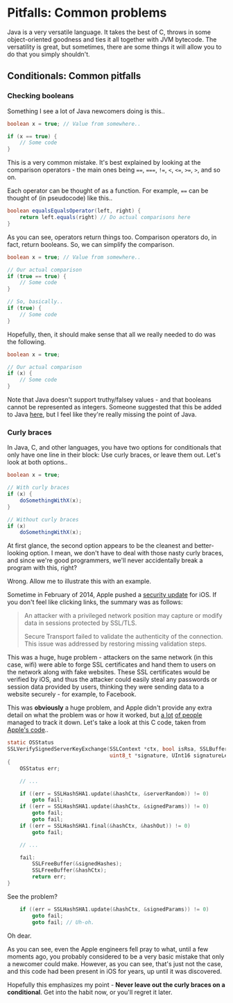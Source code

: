Pitfalls: Common problems
=========================

Java is a very versatile language. It takes the best of C, throws in
some object-oriented goodness and ties it all together with JVM
bytecode. The versatility is great, but sometimes, there are some things
it will allow you to do that you simply shouldn't.

Conditionals: Common pitfalls
-----------------------------

### Checking booleans

Something I see a lot of Java newcomers doing is this..

```java
boolean x = true; // Value from somewhere..

if (x == true) {
    // Some code
}
```

This is a very common mistake. It's best explained by looking at the comparison
operators - the main ones being `==`, `===`, `!=`, `<`, `<=`, `>=`, `>`, and so on.

Each operator can be thought of as a function. For example, `==` can be thought of
(in pseudocode) like this..

```java
boolean equalsEqualsOperator(left, right) {
    return left.equals(right) // Do actual comparisons here
}
```

As you can see, operators return things too. Comparison operators do, in fact,
return booleans. So, we can simplify the comparison.

```java
boolean x = true; // Value from somewhere..

// Our actual comparison
if (true == true) {
    // Some code
}

// So, basically..
if (true) {
    // Some code
}
```

Hopefully, then, it should make sense that all we really needed to do was the following.

```java
boolean x = true;

// Our actual comparison
if (x) {
    // Some code
}
```

Note that Java doesn't support truthy/falsey values - and that booleans cannot be
represented as integers. Someone suggested that this be added to Java
[here](http://octodecillion.com/blog/use-truthy-falsey-booleans-in-java/),
but I feel like they're really missing the point of Java.

### Curly braces

In Java, C, and other languages, you have two options for conditionals that only
have one line in their block: Use curly braces, or leave them out. Let's look
at both options..

```java
boolean x = true;

// With curly braces
if (x) {
    doSomethingWithX(x);
}

// Without curly braces
if (x)
    doSomethingWithX(x);
```

At first glance, the second option appears to be the cleanest and better-looking
option. I mean, we don't have to deal with those nasty curly braces, and since
we're good programmers, we'll never accidentally break a program with this, right?

Wrong. Allow me to illustrate this with an example.

Sometime in February of 2014, Apple pushed a [security update](http://support.apple.com/kb/HT6147)
for iOS. If you don't feel like clicking links, the summary was as follows:

> An attacker with a privileged network position may capture or modify data in sessions protected by SSL/TLS.
>
> Secure Transport failed to validate the authenticity of the connection.
> This issue was addressed by restoring missing validation steps.

This was a huge, huge problem - attackers on the same network (in this case, wifi) were able to
forge SSL certificates and hand them to users on the network along with fake websites. These
SSL certificates would be verified by iOS, and thus the attacker could easily steal any passwords
or session data provided by users, thinking they were sending data to a website securely - for
example, to Facebook.

This was **obviously** a huge problem, and Apple didn't provide any extra detail on what the
problem was or how it worked, but [a lot](https://news.ycombinator.com/item?id=7281378)
[of people](https://www.imperialviolet.org/2014/02/22/applebug.html) managed to track it down.
Let's take a look at this C code, taken from
[Apple's code](http://opensource.apple.com/source/Security/Security-55471/libsecurity_ssl/lib/sslKeyExchange.c?txt)..

```c
static OSStatus
SSLVerifySignedServerKeyExchange(SSLContext *ctx, bool isRsa, SSLBuffer signedParams,
                                 uint8_t *signature, UInt16 signatureLen)
{
    OSStatus err;

    // ...

    if ((err = SSLHashSHA1.update(&hashCtx, &serverRandom)) != 0)
        goto fail;
    if ((err = SSLHashSHA1.update(&hashCtx, &signedParams)) != 0)
        goto fail;
        goto fail;
    if ((err = SSLHashSHA1.final(&hashCtx, &hashOut)) != 0)
        goto fail;

    // ...

    fail:
        SSLFreeBuffer(&signedHashes);
        SSLFreeBuffer(&hashCtx);
        return err;
}
```

See the problem?

```c
    if ((err = SSLHashSHA1.update(&hashCtx, &signedParams)) != 0)
        goto fail;
        goto fail; // Uh-oh.
```

Oh dear.

As you can see, even the Apple engineers fell pray to what, until a few moments ago,
you probably considered to be a very basic mistake that only a newcomer could make.
However, as you can see, that's just not the case, and this code had been present
in iOS for years, up until it was discovered.

Hopefully this emphasizes my point - **Never leave out the curly braces on a
conditional**. Get into the habit now, or you'll regret it later.